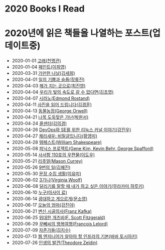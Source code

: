 # 2020 Books I Read


# 2020년에 읽은 책들을 나열하는 포스트(업데이트중)

* 2020-01-01 [고래(천명관)](http://www.kyobobook.co.kr/product/detailViewKor.laf?ejkGb=KOR&mallGb=KOR&barcode=9788982819278&orderClick=LAG&Kc=)
* 2020-01-04 [페인트(이희영)](http://www.kyobobook.co.kr/product/detailViewKor.laf?ejkGb=KOR&mallGb=KOR&barcode=9788936456894&orderClick=LAG&Kc=)
* 2020-03-31 [가만한 나날(김세희)](http://www.kyobobook.co.kr/product/detailViewKor.laf?ejkGb=KOR&mallGb=KOR&barcode=9788937439742&orderClick=LAG&Kc=)
* 2020-04-01 [일의 기쁨과 슬픔(장류진)](http://www.kyobobook.co.kr/product/detailViewKor.laf?ejkGb=KOR&mallGb=KOR&barcode=9788936438036&orderClick=LAG&Kc=)
* 2020-04-03 [해가 지는 곳으로(최진영)](http://www.kyobobook.co.kr/product/detailViewKor.laf?ejkGb=KOR&mallGb=KOR&barcode=9788937473166&orderClick=LEa&Kc=)
* 2020-04-04 [우리가 빛의 속도로 갈 수 없다면(김초엽)](http://www.kyobobook.co.kr/product/detailViewKor.laf?ejkGb=KOR&mallGb=KOR&barcode=9791190090018&orderClick=LEa&Kc=)
* 2020-04-07 [시라노(Edmond Rostand)](http://www.kyobobook.co.kr/product/detailViewKor.laf?ejkGb=KOR&mallGb=KOR&barcode=9788932909400&orderClick=LAG&Kc=)
* 2020-04-11 [사진을 읽어 드립니다(김경훈)](http://www.kyobobook.co.kr/product/detailViewKor.laf?ejkGb=KOR&mallGb=KOR&barcode=9788952798336&orderClick=LAG&Kc=)
* 2020-04-13 [동물농장(George Orwell)](http://www.kyobobook.co.kr/product/detailViewKor.laf?ejkGb=KOR&mallGb=KOR&barcode=9788937460050&orderClick=LAG&Kc=)
* 2020-04-21 [나목 도둑맞은 가난(박완서)](http://www.kyobobook.co.kr/product/detailViewKor.laf?ejkGb=KOR&mallGb=KOR&barcode=9788937420115&orderClick=LEa&Kc=)
* 2020-04-24 [콜센터(김의경)](http://www.kyobobook.co.kr/product/detailViewKor.laf?ejkGb=KOR&mallGb=KOR&barcode=9788974331290&orderClick=LAG&Kc=)
* 2020-04-26 [DevOps와 SE를 위한 리눅스 커널 이야기(강진우)](http://www.kyobobook.co.kr/product/detailViewKor.laf?ejkGb=KOR&mallGb=KOR&barcode=9788966264049&orderClick=LEa&Kc=)
* 2020-04-27 [체리새우: 비밀글입니다(황영미)](http://www.kyobobook.co.kr/product/detailViewKor.laf?ejkGb=KOR&mallGb=KOR&barcode=9788954654753&orderClick=LEa&Kc=)
* 2020-04-28 [템페스트(William Shakespeare)](http://www.kyobobook.co.kr/product/detailViewKor.laf?ejkGb=KOR&mallGb=KOR&barcode=9788954609074&orderClick=LAG&Kc=)
* 2020-05-08 [피닉스 프로젝트(Gene Kim, Kevin Behr, George Spafford)](http://www.kyobobook.co.kr/product/detailViewKor.laf?ejkGb=KOR&mallGb=KOR&barcode=9788965400752&orderClick=LAG&Kc=)
* 2020-05-14 [사서함 110호의 우편물(이도우)](http://www.kyobobook.co.kr/product/detailViewKor.laf?ejkGb=KOR&mallGb=KOR&barcode=9788952782076&orderClick=LEa&Kc=)
* 2020-05-21 [리추얼(Mason Currey)](http://www.kyobobook.co.kr/product/detailViewKor.laf?ejkGb=KOR&mallGb=KOR&barcode=9788962606317&orderClick=LAG&Kc=)
* 2020-05-26 [9번의 일(김혜진)](http://www.kyobobook.co.kr/product/detailViewKor.laf?ejkGb=KOR&mallGb=KOR&barcode=9791160403008&orderClick=LAG&Kc=)
* 2020-05-30 [문장 수집 생활(이유미)](http://www.kyobobook.co.kr/product/detailViewKor.laf?ejkGb=KOR&mallGb=KOR&barcode=9788950974435&orderClick=LAG&Kc=)
* 2020-06-02 [3기니(Virginia Woolf)](https://en.wikipedia.org/wiki/Three_Guineas)
* 2020-06-08 [달리기를 말할 때 내가 하고 싶은 이야기(무라카미 하루키)](http://www.kyobobook.co.kr/product/detailViewKor.laf?ejkGb=KOR&mallGb=KOR&barcode=9788970128337&orderClick=LAG&Kc=)
* 2020-06-10 [누구(아사이 료)](http://www.kyobobook.co.kr/product/detailViewKor.laf?ejkGb=KOR&mallGb=KOR&barcode=9788956607146&orderClick=LAG&Kc=)
* 2020-06-14 [광대하고 게으르게(문소영)](http://www.kyobobook.co.kr/product/detailViewKor.laf?ejkGb=KOR&mallGb=KOR&barcode=9788937441882&orderClick=LAG&Kc=)
* 2020-06-17 [오늘의 엄마(강진아)](http://www.kyobobook.co.kr/product/detailViewKor.laf?ejkGb=KOR&mallGb=KOR&barcode=9788937473258&orderClick=LAG&Kc=)
* 2020-06-21 [변신 시골의사(Franz Kafka)](http://minumsa.minumsa.com/book/17792/)
* 2020-06-25 [위대한 개츠비(F. Scott Fitzgerald)](http://www.kyobobook.co.kr/product/detailViewKor.laf?ejkGb=KOR&mallGb=KOR&barcode=9788937460753&orderClick=LAG&Kc=#)
* 2020-06-29 [꾸뻬씨의 행복여행(François Lelord)](http://www.kyobobook.co.kr/product/detailViewKor.laf?ejkGb=KOR&mallGb=KOR&barcode=9788995501443&orderClick=LEa&Kc=)
* 2020-07-09 [자존가들(김지수)](http://www.kyobobook.co.kr/product/detailViewKor.laf?ejkGb=KOR&mallGb=KOR&barcode=9791189385095&orderClick=LAG&Kc=)
* 2020-07-13 [웹 엔지니어가 알아야 할 인프라의 기본(바바 토시아키)](http://www.kyobobook.co.kr/product/detailViewKor.laf?ejkGb=KOR&mallGb=KOR&barcode=9788968482014&orderClick=LAG&Kc=)
* 2020-07-26 [인생의 발견(Theodore Zeldin)](http://www.kyobobook.co.kr/product/detailViewKor.laf?ejkGb=KOR&mallGb=KOR&barcode=9791160560060&orderClick=LAG&Kc=)


